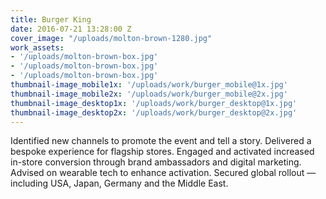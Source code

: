 ```yaml
---
title: Burger King
date: 2016-07-21 13:28:00 Z
cover_image: "/uploads/molton-brown-1280.jpg"
work_assets:
- '/uploads/molton-brown-box.jpg'
- '/uploads/molton-brown-box.jpg'
- '/uploads/molton-brown-box.jpg'
thumbnail-image_mobile1x: '/uploads/work/burger_mobile@1x.jpg'
thumbnail-image_mobile2x: '/uploads/work/burger_mobile@2x.jpg'
thumbnail-image_desktop1x: '/uploads/work/burger_desktop@1x.jpg'
thumbnail-image_desktop2x: '/uploads/work/burger_desktop@2x.jpg'
---
```


Identified new channels to promote the event and tell a story. Delivered a bespoke experience for flagship stores. Engaged and activated increased in-store conversion through brand ambassadors and digital marketing. Advised on wearable tech to enhance activation. Secured global rollout — including USA, Japan, Germany and the Middle East.
